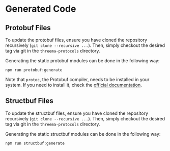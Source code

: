 # Generated Code

## Protobuf Files

To update the protobuf files, ensure you have cloned the repository recursively (`git clone
--recursive ...`). Then, simply checkout the desired tag via git in the `threema-protocols`
directory.

Generating the static protobuf modules can be done in the following way:

    npm run protobuf:generate

Note that `protoc`, the Protobuf compiler, needs to be installed in your system. If you need to
install it, check the [official documentation](https://grpc.io/docs/protoc-installation/).

## Structbuf Files

To update the structbuf files, ensure you have cloned the repository recursively (`git clone
--recursive ...`). Then, simply checkout the desired tag via git in the `threema-protocols`
directory.

Generating the static structbuf modules can be done in the following way:

    npm run structbuf:generate

